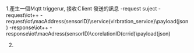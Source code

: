 1.產生一個Ｍqtt triggerur, 接收Ｃlient 發送的訊息
  -request suject
    -request\iot\+\+
      -request\iot\macAddress(sensorID)\service(virbration_service)\payload(json)
  -response\iot\+\+
      -response\iot\macAdress(sensorID)\corelationID(crrid)\payload(json)

2.
